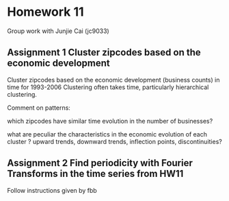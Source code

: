 
# Homework 11
Group work with Junjie Cai (jc9033)<br>

## Assignment 1 Cluster zipcodes based on the economic development

Cluster zipcodes based on the economic development (business counts) in time for 1993-2006 Clustering often takes time, particularly hierarchical clustering. 

Comment on patterns: 

which zipcodes have similar time evolution in the number of businesses? 

what are peculiar the characteristics in the economic evolution of each cluster ? upward trends, downward trends, inflection points, discontinuities?



## Assignment 2 Find periodicity with Fourier Transforms in the time series from HW11

Follow instructions given by fbb
